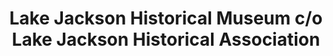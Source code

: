 ---
layout: repo
title: "Lake Jackson Historical Museum c/o Lake Jackson Historical Association"
id: 17465
permalink: repos/17465/
---